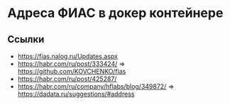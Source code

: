 # Адреса ФИАС в докер контейнере


## Ссылки

* https://fias.nalog.ru/Updates.aspx
* https://habr.com/ru/post/333424/ => https://github.com/KOVCHENKO/fias
* https://habr.com/ru/post/425287/
* https://habr.com/ru/company/hflabs/blog/349872/ => https://dadata.ru/suggestions/#address

